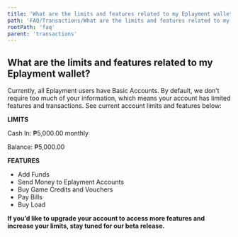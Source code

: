 ```yaml
---
title: 'What are the limits and features related to my Eplayment wallet'
path: 'FAQ/Transactions/What are the limits and features related to my Eplayment wallet'
rootPath: 'faq'
parent: 'transactions'
---
```


## What are the limits and features related to my Eplayment wallet?

Currently, all Eplayment users have Basic Accounts. By default, we don’t require too much of your information, which means your account has limited features and transactions. See current account limits and features below:

**LIMITS**

Cash In: ₱5,000.00 monthly

Balance: ₱5,000.00

**FEATURES**

- Add Funds
- Send Money to Eplayment Accounts
- Buy Game Credits and Vouchers
- Pay Bills
- Buy Load

**If you’d like to upgrade your account to access more features and increase your limits, stay tuned for our beta release.**
